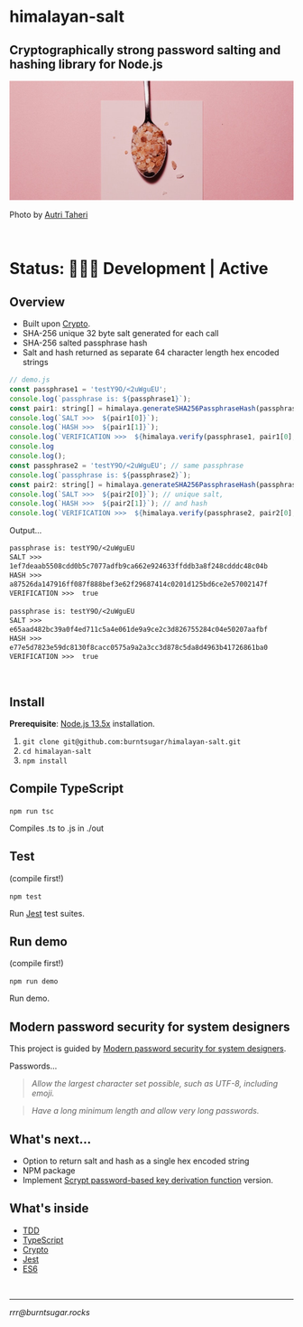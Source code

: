 # himalayan-salt

## Cryptographically strong password salting and hashing library for Node.js

![Pink salt](cover.jpg)

Photo by [Autri Taheri](https://unsplash.com/@ataheri?utm_source=unsplash&utm_medium=referral&utm_content=creditCopyText)

<br>

# Status: 👷🏽‍♀️ Development | Active

## Overview

- Built upon [Crypto](https://nodejs.org/api/crypto.html#crypto_crypto).
- SHA-256 unique 32 byte salt generated for each call
- SHA-256 salted passphrase hash
- Salt and hash returned as separate 64 character length hex encoded strings

````javascript
// demo.js
const passphrase1 = 'testY9O/<2uWguEU';
console.log(`passphrase is: ${passphrase1}`);
const pair1: string[] = himalaya.generateSHA256PassphraseHash(passphrase1);
console.log(`SALT >>>  ${pair1[0]}`);
console.log(`HASH >>>  ${pair1[1]}`);
console.log(`VERIFICATION >>>  ${himalaya.verify(passphrase1, pair1[0], pair1[1])}`);
console.log
console.log();
const passphrase2 = 'testY9O/<2uWguEU'; // same passphrase
console.log(`passphrase is: ${passphrase2}`);
const pair2: string[] = himalaya.generateSHA256PassphraseHash(passphrase2);
console.log(`SALT >>>  ${pair2[0]}`); // unique salt,
console.log(`HASH >>>  ${pair2[1]}`); // and hash
console.log(`VERIFICATION >>>  ${himalaya.verify(passphrase2, pair2[0], pair2[1])}`);
````

Output...

````
passphrase is: testY9O/<2uWguEU
SALT >>>  1ef7deaab5508cdd0b5c7077adfb9ca662e924633ffddb3a8f248cdddc48c04b
HASH >>>  a87526da147916ff087f888bef3e62f29687414c0201d125bd6ce2e57002147f
VERIFICATION >>>  true

passphrase is: testY9O/<2uWguEU
SALT >>>  e65aad482bc39a0f4ed711c5a4e061de9a9ce2c3d826755284c04e50207aafbf
HASH >>>  e77e5d7823e59dc8130f8cacc0575a9a2a3cc3d878c5da8d4963b41726861ba0
VERIFICATION >>>  true
````

<br>

## Install

**Prerequisite**: [Node.js 13.5x](https://github.com/nvm-sh/nvm#install--update-script) installation.

1. `git clone git@github.com:burntsugar/himalayan-salt.git`
1. `cd himalayan-salt`
1. `npm install`

## Compile TypeScript

`npm run tsc`

Compiles .ts to .js in ./out


## Test 

(compile first!)

`npm test`

Run [Jest](https://jestjs.io/docs/en/getting-started) test suites.


## Run demo

(compile first!)

`npm run demo`

Run demo.

## Modern password security for system designers

This project is guided by [Modern password security for system designers](https://cloud.google.com/solutions/modern-password-security-for-system-designers.pdf).

Passwords...

> *Allow the largest character set possible, such as
UTF-8, including emoji.*

> *Have a long minimum length and allow very long
passwords.*


## What's next...
* Option to return salt and hash as a single hex encoded string
* NPM package
* Implement [Scrypt password-based key derivation function](https://tools.ietf.org/html/rfc7914.html) version.


## What's inside

* [TDD](https://www.agilealliance.org/?s=TDD#q=~(infinite~false~filters~(postType~(~)~categories~(~))~searchTerm~'TDD~sort~false~sortDirection~'asc~page~1))
* [TypeScript](https://www.typescriptlang.org/)
* [Crypto](https://nodejs.org/api/crypto.html#crypto_crypto)
* [Jest](https://jestjs.io/en/)
* [ES6](https://tc39.es/ecma262/)

<br>

<hr>

*rrr@<span></span>burntsugar.rocks*
